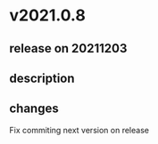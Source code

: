 # v2021.0.8

## release on 20211203
## description
## changes
Fix commiting next version on release

